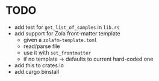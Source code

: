 # TODO

- add test for `get_list_of_samples` in `lib.rs`
- add support for Zola front-matter template
  - given a `zolafm-template.toml`
  - read/parse file
  - use it with `set_frontmatter`
  - if no template -> defaults to current hard-coded one
- add this to crates.io
- add cargo binstall
